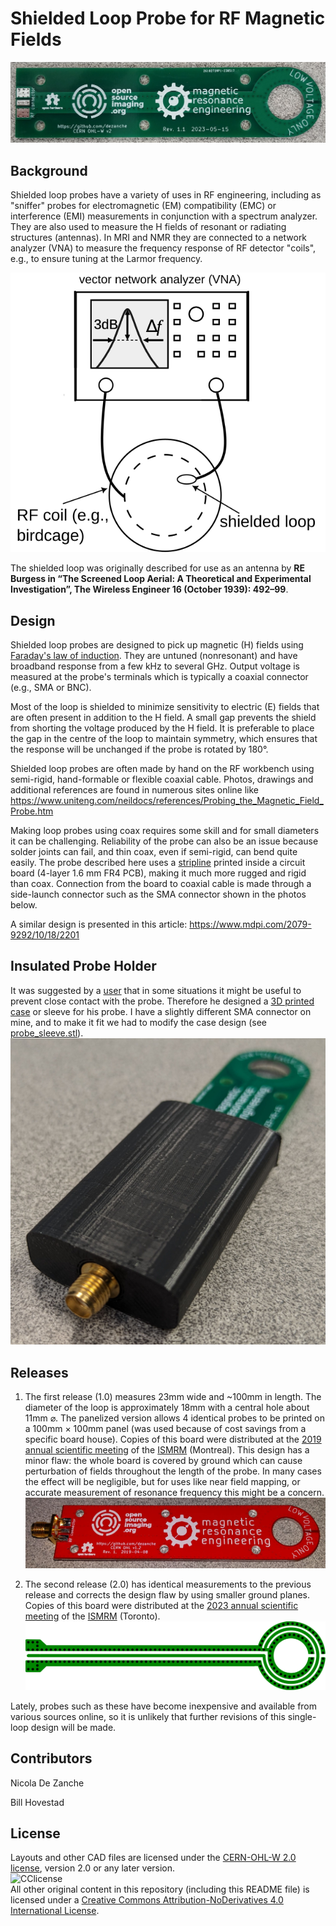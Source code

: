 # Shielded Loop Probe for RF Magnetic Fields
![version 2](Images/probe_v2.jpg)

## Background

Shielded loop probes have a variety of uses in RF engineering, including as "sniffer" probes for electromagnetic (EM) compatibility (EMC) or interference (EMI) measurements in conjunction with a spectrum analyzer. They are also used to measure the H fields of resonant or radiating structures (antennas). In MRI and NMR they are connected to a network analyzer (VNA) to measure the frequency response of RF detector "coils", e.g., to ensure tuning at the Larmor frequency.

![VNA Q measurement](Images/VNA_Q.svg)

The shielded loop was originally described for use as an antenna by **RE Burgess in “The Screened Loop Aerial: A Theoretical and Experimental Investigation”, The Wireless Engineer 16 (October 1939): 492–99**.

## Design

Shielded loop probes are designed to pick up magnetic (H) fields using [Faraday's law of induction](https://en.wikipedia.org/wiki/Faraday%27s_law_of_induction). They are untuned (nonresonant) and have broadband response from a few kHz to several GHz. Output voltage is measured at the probe's terminals which is typically a coaxial connector (e.g., SMA or BNC).

Most of the loop is shielded to minimize sensitivity to electric (E) fields that are often present in addition to the H field. A small gap prevents the shield from shorting the voltage produced by the H field. It is preferable to place the gap in the centre of the loop to maintain symmetry, which ensures that the response will be unchanged if the probe is rotated by 180°.

Shielded loop probes are often made by hand on the RF workbench using semi-rigid, hand-formable or flexible coaxial cable.
Photos, drawings and additional references are found in numerous sites online like https://www.uniteng.com/neildocs/references/Probing_the_Magnetic_Field_Probe.htm

Making loop probes using coax requires some skill and for small diameters it can be challenging. Reliability of the probe can also be an issue because solder joints can fail, and thin coax, even if semi-rigid, can bend quite easily. The probe described here uses a [stripline](https://en.wikipedia.org/wiki/Stripline) printed inside a circuit board (4-layer 1.6 mm FR4 PCB), making it much more rugged and rigid than coax. Connection from the board to coaxial cable is made through a side-launch connector such as the SMA connector shown in the photos below.

A similar design is presented in this article: https://www.mdpi.com/2079-9292/10/18/2201

## Insulated Probe Holder
It was suggested by a [user](https://intergalaktik.eu/news/bb3-cm4-emc) that in some situations it might be useful to prevent close contact with the probe. Therefore he designed a [3D printed case](https://github.com/goran-mahovlic/H-field_RF_probe/tree/main/Case) or sleeve for his probe. I have a slightly different SMA connector on mine, and to make it fit we had to modify the case design (see [probe_sleeve.stl](https://github.com/dezanche/H-field_RF_probe/blob/main/probe_sleeve.stl)).
![probe inside sleeve](Images/probe_sleeve.jpg)

## Releases

1. The first release (1.0) measures 23mm wide and ~100mm in length. The diameter of the loop is approximately 18mm with a central hole about 11mm ⌀. The panelized version allows 4 identical probes to be printed on a 100mm × 100mm panel (was used because of cost savings from a specific board house). Copies of this board were distributed at the [2019 annual scientific meeting](https://www.ismrm.org/19m/) of the [ISMRM](https://www.ismrm.org/) (Montreal).
This design has a minor flaw: the whole board is covered by ground which can cause perturbation of fields throughout the length of the probe. In many cases the effect will be negligible, but for uses like near field mapping, or accurate measurement of resonance frequency this might be a concern.
![version 1](Images/IMG_20190426_123132.jpg)

2. The second release (2.0) has identical measurements to the previous release and corrects the design flaw by using smaller ground planes. Copies of this board were distributed at the [2023 annual scientific meeting](https://www.ismrm.org/23m/) of the [ISMRM](https://www.ismrm.org/) (Toronto).
![signal layer](Images/signal_layer.svg)

Lately, probes such as these have become inexpensive and available from various sources online, so it is unlikely that further revisions of this single-loop design will be made.

## Contributors
Nicola De Zanche

Bill Hovestad

## License
Layouts and other CAD files are licensed under the [CERN-OHL-W 2.0 license](https://cern-ohl.web.cern.ch/), version 2.0 or any later version.\
![CClicense](https://i.creativecommons.org/l/by-nd/4.0/88x31.png)\
All other original content in this repository (including this README file) is licensed under a [Creative Commons Attribution-NoDerivatives 4.0 International License](https://creativecommons.org/licenses/by-nd/4.0/).
